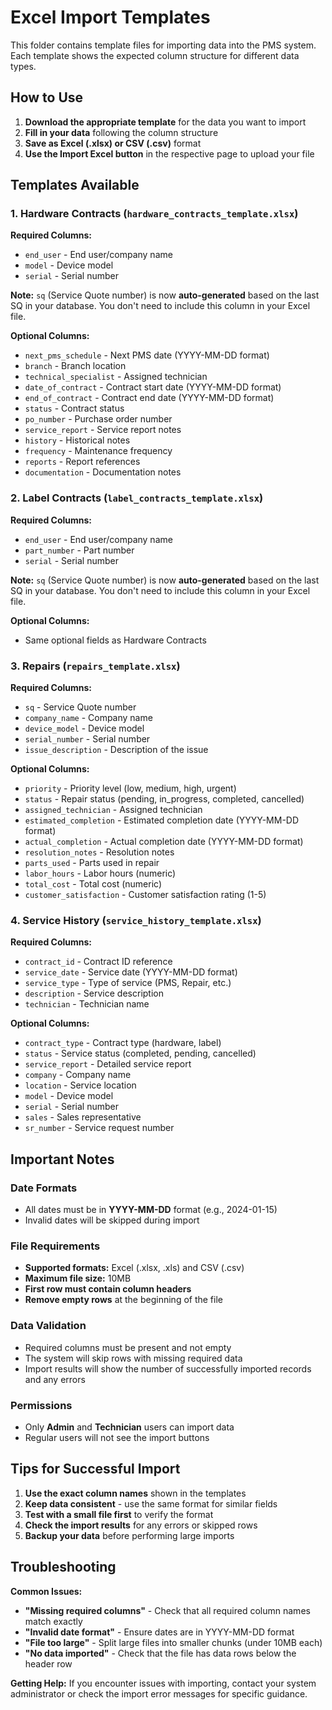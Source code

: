 # Excel Import Templates

This folder contains template files for importing data into the PMS system. Each template shows the expected column structure for different data types.

## How to Use

1. **Download the appropriate template** for the data you want to import
2. **Fill in your data** following the column structure
3. **Save as Excel (.xlsx) or CSV (.csv)** format
4. **Use the Import Excel button** in the respective page to upload your file

## Templates Available

### 1. Hardware Contracts (`hardware_contracts_template.xlsx`)

**Required Columns:**
- `end_user` - End user/company name
- `model` - Device model
- `serial` - Serial number

**Note:** `sq` (Service Quote number) is now **auto-generated** based on the last SQ in your database. You don't need to include this column in your Excel file.

**Optional Columns:**
- `next_pms_schedule` - Next PMS date (YYYY-MM-DD format)
- `branch` - Branch location
- `technical_specialist` - Assigned technician
- `date_of_contract` - Contract start date (YYYY-MM-DD format)
- `end_of_contract` - Contract end date (YYYY-MM-DD format)
- `status` - Contract status
- `po_number` - Purchase order number
- `service_report` - Service report notes
- `history` - Historical notes
- `frequency` - Maintenance frequency
- `reports` - Report references
- `documentation` - Documentation notes

### 2. Label Contracts (`label_contracts_template.xlsx`)

**Required Columns:**
- `end_user` - End user/company name
- `part_number` - Part number
- `serial` - Serial number

**Note:** `sq` (Service Quote number) is now **auto-generated** based on the last SQ in your database. You don't need to include this column in your Excel file.

**Optional Columns:**
- Same optional fields as Hardware Contracts

### 3. Repairs (`repairs_template.xlsx`)

**Required Columns:**
- `sq` - Service Quote number
- `company_name` - Company name
- `device_model` - Device model
- `serial_number` - Serial number
- `issue_description` - Description of the issue

**Optional Columns:**
- `priority` - Priority level (low, medium, high, urgent)
- `status` - Repair status (pending, in_progress, completed, cancelled)
- `assigned_technician` - Assigned technician
- `estimated_completion` - Estimated completion date (YYYY-MM-DD format)
- `actual_completion` - Actual completion date (YYYY-MM-DD format)
- `resolution_notes` - Resolution notes
- `parts_used` - Parts used in repair
- `labor_hours` - Labor hours (numeric)
- `total_cost` - Total cost (numeric)
- `customer_satisfaction` - Customer satisfaction rating (1-5)

### 4. Service History (`service_history_template.xlsx`)

**Required Columns:**
- `contract_id` - Contract ID reference
- `service_date` - Service date (YYYY-MM-DD format)
- `service_type` - Type of service (PMS, Repair, etc.)
- `description` - Service description
- `technician` - Technician name

**Optional Columns:**
- `contract_type` - Contract type (hardware, label)
- `status` - Service status (completed, pending, cancelled)
- `service_report` - Detailed service report
- `company` - Company name
- `location` - Service location
- `model` - Device model
- `serial` - Serial number
- `sales` - Sales representative
- `sr_number` - Service request number

## Important Notes

### Date Formats
- All dates must be in **YYYY-MM-DD** format (e.g., 2024-01-15)
- Invalid dates will be skipped during import

### File Requirements
- **Supported formats:** Excel (.xlsx, .xls) and CSV (.csv)
- **Maximum file size:** 10MB
- **First row must contain column headers**
- **Remove empty rows** at the beginning of the file

### Data Validation
- Required columns must be present and not empty
- The system will skip rows with missing required data
- Import results will show the number of successfully imported records and any errors

### Permissions
- Only **Admin** and **Technician** users can import data
- Regular users will not see the import buttons

## Tips for Successful Import

1. **Use the exact column names** shown in the templates
2. **Keep data consistent** - use the same format for similar fields
3. **Test with a small file first** to verify the format
4. **Check the import results** for any errors or skipped rows
5. **Backup your data** before performing large imports

## Troubleshooting

**Common Issues:**
- **"Missing required columns"** - Check that all required column names match exactly
- **"Invalid date format"** - Ensure dates are in YYYY-MM-DD format
- **"File too large"** - Split large files into smaller chunks (under 10MB each)
- **"No data imported"** - Check that the file has data rows below the header row

**Getting Help:**
If you encounter issues with importing, contact your system administrator or check the import error messages for specific guidance.


